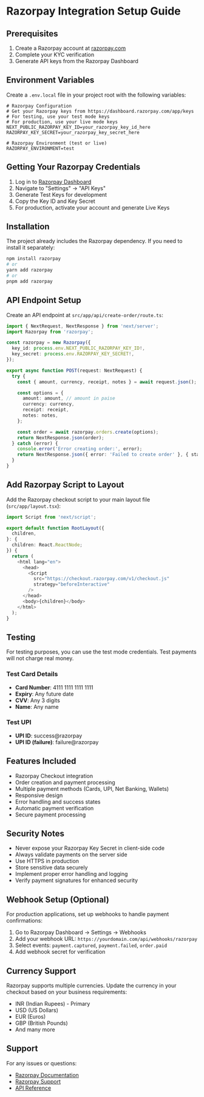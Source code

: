 # Razorpay Integration Setup Guide

## Prerequisites

1. Create a Razorpay account at [razorpay.com](https://razorpay.com/)
2. Complete your KYC verification
3. Generate API keys from the Razorpay Dashboard

## Environment Variables

Create a `.env.local` file in your project root with the following variables:

```env
# Razorpay Configuration
# Get your Razorpay keys from https://dashboard.razorpay.com/app/keys
# For testing, use your test mode keys
# For production, use your live mode keys
NEXT_PUBLIC_RAZORPAY_KEY_ID=your_razorpay_key_id_here
RAZORPAY_KEY_SECRET=your_razorpay_key_secret_here

# Razorpay Environment (test or live)
RAZORPAY_ENVIRONMENT=test
```

## Getting Your Razorpay Credentials

1. Log in to [Razorpay Dashboard](https://dashboard.razorpay.com/)
2. Navigate to "Settings" → "API Keys"
3. Generate Test Keys for development
4. Copy the Key ID and Key Secret
5. For production, activate your account and generate Live Keys

## Installation

The project already includes the Razorpay dependency. If you need to install it separately:

```bash
npm install razorpay
# or
yarn add razorpay
# or
pnpm add razorpay
```

## API Endpoint Setup

Create an API endpoint at `src/app/api/create-order/route.ts`:

```typescript
import { NextRequest, NextResponse } from 'next/server';
import Razorpay from 'razorpay';

const razorpay = new Razorpay({
  key_id: process.env.NEXT_PUBLIC_RAZORPAY_KEY_ID!,
  key_secret: process.env.RAZORPAY_KEY_SECRET!,
});

export async function POST(request: NextRequest) {
  try {
    const { amount, currency, receipt, notes } = await request.json();

    const options = {
      amount: amount, // amount in paise
      currency: currency,
      receipt: receipt,
      notes: notes,
    };

    const order = await razorpay.orders.create(options);
    return NextResponse.json(order);
  } catch (error) {
    console.error('Error creating order:', error);
    return NextResponse.json({ error: 'Failed to create order' }, { status: 500 });
  }
}
```

## Add Razorpay Script to Layout

Add the Razorpay checkout script to your main layout file (`src/app/layout.tsx`):

```typescript
import Script from 'next/script';

export default function RootLayout({
  children,
}: {
  children: React.ReactNode;
}) {
  return (
    <html lang="en">
      <head>
        <Script
          src="https://checkout.razorpay.com/v1/checkout.js"
          strategy="beforeInteractive"
        />
      </head>
      <body>{children}</body>
    </html>
  );
}
```

## Testing

For testing purposes, you can use the test mode credentials. Test payments will not charge real money.

### Test Card Details
- **Card Number**: 4111 1111 1111 1111
- **Expiry**: Any future date
- **CVV**: Any 3 digits
- **Name**: Any name

### Test UPI
- **UPI ID**: success@razorpay
- **UPI ID (failure)**: failure@razorpay

## Features Included

- Razorpay Checkout integration
- Order creation and payment processing
- Multiple payment methods (Cards, UPI, Net Banking, Wallets)
- Responsive design
- Error handling and success states
- Automatic payment verification
- Secure payment processing

## Security Notes

- Never expose your Razorpay Key Secret in client-side code
- Always validate payments on the server side
- Use HTTPS in production
- Store sensitive data securely
- Implement proper error handling and logging
- Verify payment signatures for enhanced security

## Webhook Setup (Optional)

For production applications, set up webhooks to handle payment confirmations:

1. Go to Razorpay Dashboard → Settings → Webhooks
2. Add your webhook URL: `https://yourdomain.com/api/webhooks/razorpay`
3. Select events: `payment.captured`, `payment.failed`, `order.paid`
4. Add webhook secret for verification

## Currency Support

Razorpay supports multiple currencies. Update the currency in your checkout based on your business requirements:

- INR (Indian Rupees) - Primary
- USD (US Dollars)
- EUR (Euros)
- GBP (British Pounds)
- And many more

## Support

For any issues or questions:
- [Razorpay Documentation](https://razorpay.com/docs/)
- [Razorpay Support](https://razorpay.com/support/)
- [API Reference](https://razorpay.com/docs/api/) 